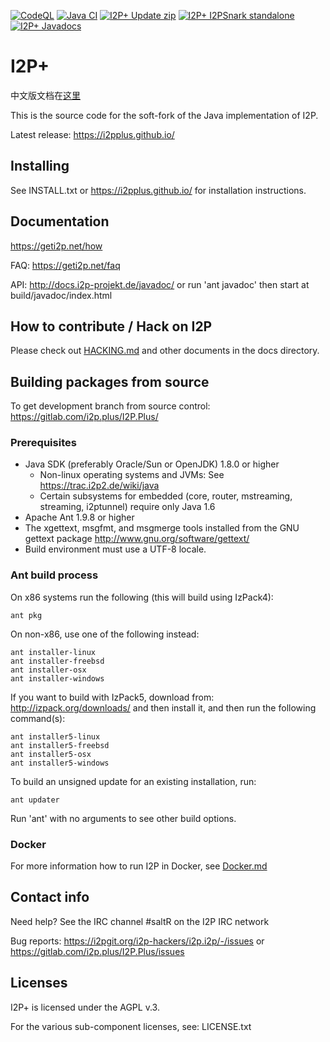 [![CodeQL](https://github.com/vituperative/i2pplus/actions/workflows/codeql-analysis.yml/badge.svg)](https://github.com/vituperative/i2pplus/actions/workflows/codeql-analysis.yml)
[![Java CI](https://github.com/vituperative/i2pplus/actions/workflows/ant.yml/badge.svg)](https://github.com/vituperative/i2pplus/actions/workflows/ant.yml)
[![I2P+ Update zip](https://i2pplus.github.io/download.svg)](https://gitlab.com/i2pplus/I2P.Plus/-/jobs/artifacts/master/raw/i2pupdate.zip?job=Java8)
[![I2P+ I2PSnark standalone](https://i2pplus.github.io/i2psnarkdownload.svg)](https://gitlab.com/i2pplus/I2P.Plus/-/jobs/artifacts/master/raw/i2psnark-standalone.zip?job=Java8)
[![I2P+ Javadocs](https://i2pplus.github.io/javadocsdownload.svg)](https://gitlab.com/i2pplus/I2P.Plus/-/jobs/artifacts/master/raw/javadoc.zip?job=Java8)

# I2P+

中文版文档在[这里](README-zh.md)

This is the source code for the soft-fork of the Java implementation of I2P.

Latest release: https://i2pplus.github.io/

## Installing

See INSTALL.txt or https://i2pplus.github.io/ for installation instructions.

## Documentation

https://geti2p.net/how

FAQ: https://geti2p.net/faq

API: http://docs.i2p-projekt.de/javadoc/
or run 'ant javadoc' then start at build/javadoc/index.html

## How to contribute / Hack on I2P

Please check out [HACKING.md](docs/HACKING.md) and other documents in the docs directory.

## Building packages from source

To get development branch from source control: https://gitlab.com/i2p.plus/I2P.Plus/

### Prerequisites

- Java SDK (preferably Oracle/Sun or OpenJDK) 1.8.0 or higher
  - Non-linux operating systems and JVMs: See https://trac.i2p2.de/wiki/java
  - Certain subsystems for embedded (core, router, mstreaming, streaming, i2ptunnel)
    require only Java 1.6
- Apache Ant 1.9.8 or higher
- The xgettext, msgfmt, and msgmerge tools installed from the GNU gettext package
  http://www.gnu.org/software/gettext/
- Build environment must use a UTF-8 locale.

### Ant build process

On x86 systems run the following (this will build using IzPack4):

    ant pkg

On non-x86, use one of the following instead:

    ant installer-linux
    ant installer-freebsd
    ant installer-osx
    ant installer-windows

If you want to build with IzPack5, download from: http://izpack.org/downloads/ and then
install it, and then run the following command(s):

    ant installer5-linux
    ant installer5-freebsd
    ant installer5-osx
    ant installer5-windows

To build an unsigned update for an existing installation, run:

    ant updater

Run 'ant' with no arguments to see other build options.

### Docker
For more information how to run I2P in Docker, see [Docker.md](Docker.md)
## Contact info

Need help? See the IRC channel #saltR on the I2P IRC network

Bug reports: https://i2pgit.org/i2p-hackers/i2p.i2p/-/issues or https://gitlab.com/i2p.plus/I2P.Plus/issues

## Licenses

I2P+ is licensed under the AGPL v.3.

For the various sub-component licenses, see: LICENSE.txt

